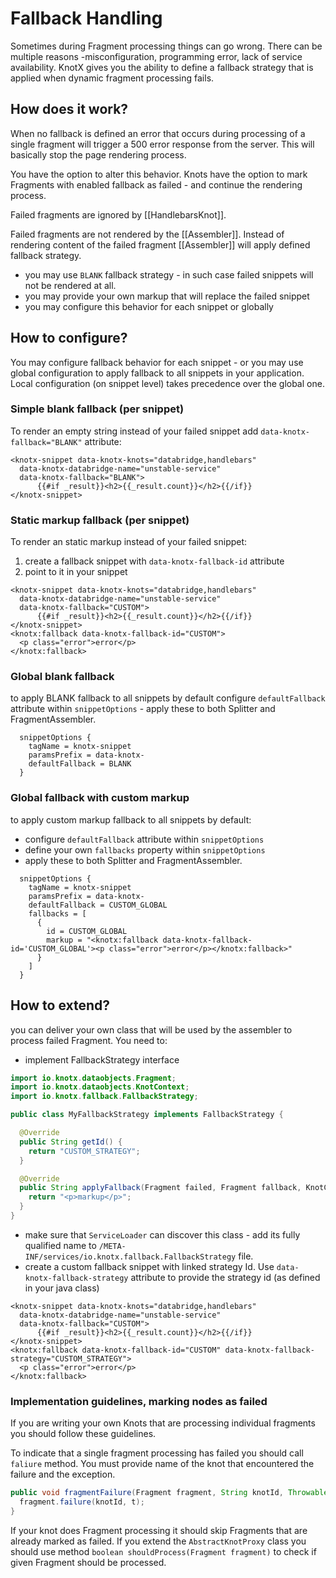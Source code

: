 # Fallback Handling

Sometimes during Fragment processing things can go wrong. There can be multiple reasons -misconfiguration, programming 
error, lack of service availability. KnotX gives you the ability to define a fallback strategy that is applied when 
dynamic fragment processing fails.

## How does it work? 

When no fallback is defined an error that occurs during processing of a single fragment will trigger a 500 error 
response from the server. This will basically stop the page rendering process. 

You have the option to alter this behavior. Knots have the option to mark Fragments with enabled fallback as 
failed - and continue the rendering process. 

Failed fragments are ignored by [[HandlebarsKnot]]. 

Failed fragments are not rendered by the [[Assembler]]. Instead of rendering content of the failed fragment 
[[Assembler]] will apply defined fallback strategy. 
- you may use `BLANK` fallback strategy - in such case failed snippets will not be rendered at all.
- you may provide your own markup that will replace the failed snippet
- you may configure this behavior for each snippet or globally           

## How to configure? 

You may configure fallback behavior for each snippet - or you may use global configuration to apply fallback to all 
snippets in your application. Local configuration (on snippet level) takes precedence over the global one. 
    
### Simple blank fallback (per snippet)
To render an empty string instead of your failed snippet add `data-knotx-fallback="BLANK"` attribute:
```
<knotx-snippet data-knotx-knots="databridge,handlebars" 
  data-knotx-databridge-name="unstable-service"
  data-knotx-fallback="BLANK">
      {{#if _result}}<h2>{{_result.count}}</h2>{{/if}}
</knotx-snippet>
```
### Static markup fallback (per snippet)
To render an static markup instead of your failed snippet: 
1. create a fallback snippet with `data-knotx-fallback-id` attribute 
2. point to it in your snippet
```
<knotx-snippet data-knotx-knots="databridge,handlebars" 
  data-knotx-databridge-name="unstable-service"
  data-knotx-fallback="CUSTOM">
      {{#if _result}}<h2>{{_result.count}}</h2>{{/if}}
</knotx-snippet>
<knotx:fallback data-knotx-fallback-id="CUSTOM">
  <p class="error">error</p>
</knotx:fallback>
```
### Global blank fallback
to apply BLANK fallback to all snippets by default configure `defaultFallback` attribute within `snippetOptions` - 
apply these to both Splitter and FragmentAssembler. 
```
  snippetOptions {
    tagName = knotx-snippet
    paramsPrefix = data-knotx-
    defaultFallback = BLANK
  }
```
### Global fallback with custom markup
to apply custom markup fallback to all snippets by default: 
- configure `defaultFallback` attribute within `snippetOptions` 
- define your own `fallbacks` property within `snippetOptions`
- apply these to both Splitter and FragmentAssembler. 
```
  snippetOptions {
    tagName = knotx-snippet
    paramsPrefix = data-knotx-
    defaultFallback = CUSTOM_GLOBAL
    fallbacks = [
      {
        id = CUSTOM_GLOBAL
        markup = "<knotx:fallback data-knotx-fallback-id='CUSTOM_GLOBAL'><p class="error">error</p></knotx:fallback>"
      }
    ]
  }
```

## How to extend? 
you can deliver your own class that will be used by the assembler to process failed Fragment. You need to:   
 
- implement FallbackStrategy interface
```java
import io.knotx.dataobjects.Fragment;
import io.knotx.dataobjects.KnotContext;
import io.knotx.fallback.FallbackStrategy;

public class MyFallbackStrategy implements FallbackStrategy {

  @Override
  public String getId() {
    return "CUSTOM_STRATEGY";
  }

  @Override
  public String applyFallback(Fragment failed, Fragment fallback, KnotContext knotContext) {
    return "<p>markup</p>";
  }
}
```
- make sure that `ServiceLoader` can discover this class - add its fully qualified name to 
`/META-INF/services/io.knotx.fallback.FallbackStrategy` file. 
- create a custom fallback snippet with linked strategy Id. Use `data-knotx-fallback-strategy` attribute to provide 
the strategy id (as defined in your java class)  
```
<knotx-snippet data-knotx-knots="databridge,handlebars" 
  data-knotx-databridge-name="unstable-service"
  data-knotx-fallback="CUSTOM">
      {{#if _result}}<h2>{{_result.count}}</h2>{{/if}}
</knotx-snippet>
<knotx:fallback data-knotx-fallback-id="CUSTOM" data-knotx-fallback-strategy="CUSTOM_STRATEGY">
  <p class="error">error</p>
</knotx:fallback>
```

### Implementation guidelines, marking nodes as failed
If you are writing your own Knots that are processing individual fragments you should follow these guidelines. 

To indicate that a single fragment processing has failed you should call `faliure` method. You must provide name of the 
knot that encountered the failure and the exception.

```java
public void fragmentFailure(Fragment fragment, String knotId, Throwable t) {
  fragment.failure(knotId, t);
}
```
If your knot does Fragment processing it should skip Fragments that are already marked as failed. If you extend the 
`AbstractKnotProxy` class you should use method `boolean shouldProcess(Fragment fragment)` to check if given Fragment 
should be processed.  
